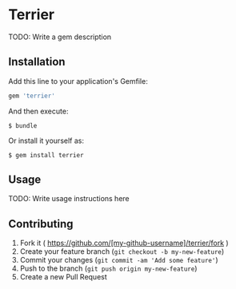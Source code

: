 # Terrier

TODO: Write a gem description

## Installation

Add this line to your application's Gemfile:

```ruby
gem 'terrier'
```

And then execute:

    $ bundle

Or install it yourself as:

    $ gem install terrier

## Usage

TODO: Write usage instructions here

## Contributing

1. Fork it ( https://github.com/[my-github-username]/terrier/fork )
2. Create your feature branch (`git checkout -b my-new-feature`)
3. Commit your changes (`git commit -am 'Add some feature'`)
4. Push to the branch (`git push origin my-new-feature`)
5. Create a new Pull Request
